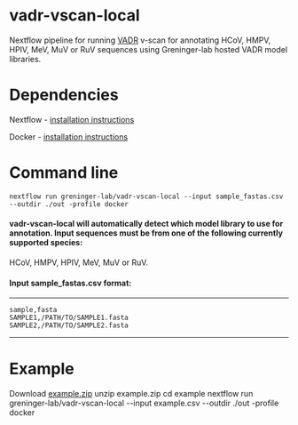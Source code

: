 # vadr-vscan-local
Nextflow pipeline for running [VADR](https://github.com/ncbi/vadr) v-scan for annotating HCoV, HMPV, HPIV, MeV, MuV or RuV sequences using Greninger-lab hosted VADR model libraries. 

# Dependencies
Nextflow - [installation instructions](https://www.nextflow.io/docs/latest/install.html)

Docker - [installation instructions](https://docs.docker.com/get-started/get-docker/)

# Command line
    nextflow run greninger-lab/vadr-vscan-local --input sample_fastas.csv --outdir ./out -profile docker

#### vadr-vscan-local will automatically detect which model library to use for annotation.  Input sequences must be from one of the following currently supported species:
HCoV, HMPV, HPIV, MeV, MuV or RuV.

#### Input sample_fastas.csv format:
---------
    sample,fasta
    SAMPLE1,/PATH/TO/SAMPLE1.fasta
    SAMPLE2,/PATH/TO/SAMPLE2.fasta
---------

# Example 
Download [example.zip](https://github.com/greninger-lab/vadr-vscan-local/raw/refs/heads/main/assets/example.zip)
    unzip example.zip
    cd example
    nextflow run greninger-lab/vadr-vscan-local --input example.csv --outdir ./out -profile docker





